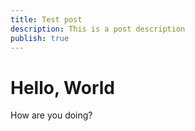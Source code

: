 ```yaml
---
title: Test post
description: This is a post description
publish: true
---
```


# Hello, World

How are you doing?